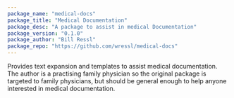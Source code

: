 ```yaml
---
package_name: "medical-docs"
package_title: "Medical Documentation"
package_desc: "A package to assist in medical Documentation"
package_version: "0.1.0"
package_author: "Bill Ressl"
package_repo: "https://github.com/wressl/medical-docs"
---
```

Provides text expansion and templates to assist medical documentation.
The author is a practising family physician so the original package is targeted to family physicians, but should be general enough to help
anyone interested in medical documentation.
